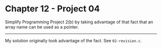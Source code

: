 # Chapter 12 - Project 04

Simplify Programming Project 2(b) by taking advantage of that fact that an array
name can be used as a pointer.

---

My solution originally took advantage of the fact. See `02-revision.c`.
